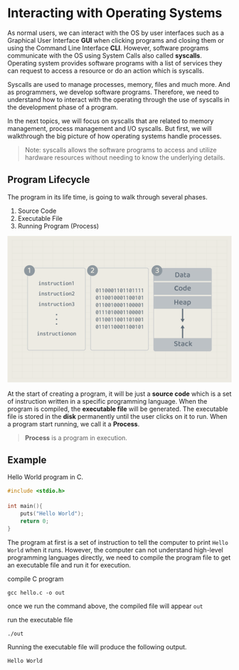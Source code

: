 # Interacting with Operating Systems 
As normal users, we can interact with the OS by user interfaces such as a Graphical User Interface **GUI** when clicking programs and closing them or using the Command Line Interface **CLI**. However, software programs communicate with the OS using System Calls also called **syscalls**. Operating system provides software programs with a list of services they can request to access a resource or do an action which is syscalls. 

Syscalls are used to manage processes, memory, files and much more. And as programmers, we develop software programs. Therefore, we need to understand how to interact with the operating through the use of syscalls in the development phase of a program. 

In the next topics, we will focus on syscalls that are related to memory management, process management and I/O syscalls. But first, we will walkthrough the big picture of how operating systems handle processes. 

> Note: syscalls allows the software programs to access and utilize hardware resources without needing to know the underlying details.

## Program Lifecycle
The program in its life time, is going to walk through several phases. 
1. Source Code
2. Executable File
3. Running Program (Process)

![Program states](./images/10.program-states.png)


At the start of creating a program, it will be just a **source code** which is a set of instruction written in a specific programming language. When the program is compiled, the **executable file** will be generated. The executable file is stored in the **disk** permanently until the user clicks on it to run. When a program start running, we call it a **Process**.


>  **Process** is a program in execution.

## Example 

Hello World program in C. 

```c
#include <stdio.h>

int main(){
    puts("Hello World");
    return 0;
}
```
The program at first is a set of instruction to tell the computer to print `Hello World` when it runs. However, the computer can not understand high-level programming languages directly, we need to compile the program file to get an executable file and run it for execution. 

compile C program 
```
gcc hello.c -o out
```
once we run the command above, the compiled file will appear `out`

run the executable file
```
./out
```

Running the executable file will produce the following output.
```
Hello World
```


